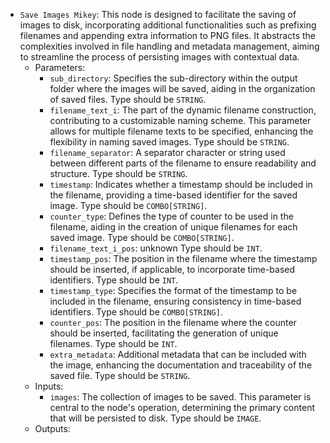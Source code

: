 - `Save Images Mikey`: This node is designed to facilitate the saving of images to disk, incorporating additional functionalities such as prefixing filenames and appending extra information to PNG files. It abstracts the complexities involved in file handling and metadata management, aiming to streamline the process of persisting images with contextual data.
    - Parameters:
        - `sub_directory`: Specifies the sub-directory within the output folder where the images will be saved, aiding in the organization of saved files. Type should be `STRING`.
        - `filename_text_i`: The part of the dynamic filename construction, contributing to a customizable naming scheme. This parameter allows for multiple filename texts to be specified, enhancing the flexibility in naming saved images. Type should be `STRING`.
        - `filename_separator`: A separator character or string used between different parts of the filename to ensure readability and structure. Type should be `STRING`.
        - `timestamp`: Indicates whether a timestamp should be included in the filename, providing a time-based identifier for the saved image. Type should be `COMBO[STRING]`.
        - `counter_type`: Defines the type of counter to be used in the filename, aiding in the creation of unique filenames for each saved image. Type should be `COMBO[STRING]`.
        - `filename_text_i_pos`: unknown Type should be `INT`.
        - `timestamp_pos`: The position in the filename where the timestamp should be inserted, if applicable, to incorporate time-based identifiers. Type should be `INT`.
        - `timestamp_type`: Specifies the format of the timestamp to be included in the filename, ensuring consistency in time-based identifiers. Type should be `COMBO[STRING]`.
        - `counter_pos`: The position in the filename where the counter should be inserted, facilitating the generation of unique filenames. Type should be `INT`.
        - `extra_metadata`: Additional metadata that can be included with the image, enhancing the documentation and traceability of the saved file. Type should be `STRING`.
    - Inputs:
        - `images`: The collection of images to be saved. This parameter is central to the node's operation, determining the primary content that will be persisted to disk. Type should be `IMAGE`.
    - Outputs:
